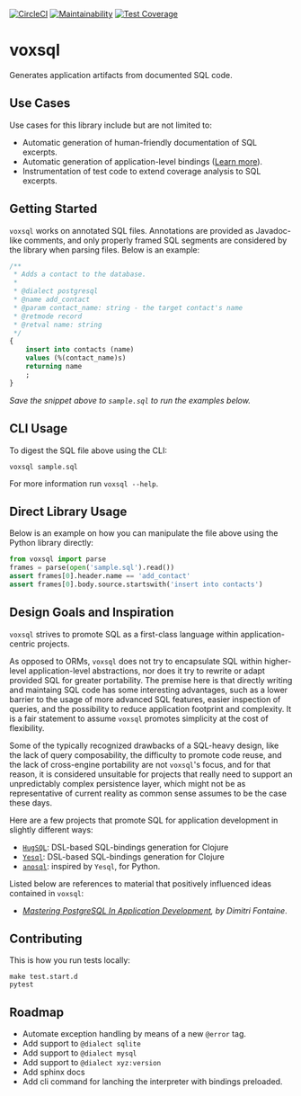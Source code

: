 [![CircleCI](https://circleci.com/gh/ccortezia/voxsql/tree/master.svg?style=svg)](https://circleci.com/gh/ccortezia/voxsql/tree/master) [![Maintainability](https://api.codeclimate.com/v1/badges/e923a96d98200af83af6/maintainability)](https://codeclimate.com/github/ccortezia/voxsql/maintainability) [![Test Coverage](https://api.codeclimate.com/v1/badges/e923a96d98200af83af6/test_coverage)](https://codeclimate.com/github/ccortezia/voxsql/test_coverage)

# voxsql

Generates application artifacts from documented SQL code.


## Use Cases

Use cases for this library include but are not limited to:
* Automatic generation of human-friendly documentation of SQL excerpts.
* Automatic generation of application-level bindings ([Learn more](docs/code-gen.md)).
* Instrumentation of test code to extend coverage analysis to SQL excerpts.

## Getting Started

`voxsql` works on annotated SQL files. Annotations are provided as Javadoc-like comments, and only properly framed SQL segments are considered by the library when parsing files. Below is an example:

```sql
/**
 * Adds a contact to the database.
 *
 * @dialect postgresql
 * @name add_contact
 * @param contact_name: string - the target contact's name
 * @retmode record
 * @retval name: string
 */
{
    insert into contacts (name)
    values (%(contact_name)s)
    returning name
    ;
}
```

_Save the snippet above to `sample.sql` to run the examples below._

## CLI Usage

To digest the SQL file above using the CLI:

```shell
voxsql sample.sql
```

For more information run `voxsql --help`.

## Direct Library Usage

Below is an example on how you can manipulate the file above using the Python library directly:

```python
from voxsql import parse
frames = parse(open('sample.sql').read())
assert frames[0].header.name == 'add_contact'
assert frames[0].body.source.startswith('insert into contacts')
```

## Design Goals and Inspiration

`voxsql` strives to promote SQL as a first-class language within application-centric projects.

As opposed to ORMs, `voxsql` does not try to encapsulate SQL within higher-level application-level abstractions, nor does it try to rewrite or adapt provided SQL for greater portability. The premise here is that directly writing and maintaing SQL code has some interesting advantages, such as a lower barrier to the usage of more advanced SQL features, easier inspection of queries, and the possibility to reduce application footprint and complexity. It is a fair statement to assume `voxsql` promotes simplicity at the cost of flexibility.

Some of the typically recognized drawbacks of a SQL-heavy design, like the lack of query composability, the difficulty to promote code reuse, and the lack of cross-engine portability are not `voxsql`'s focus, and for that reason, it is considered unsuitable for projects that really need to support an unpredictably complex persistence layer, which might not be as representative of current reality as common sense assumes to be the case these days.

Here are a few projects that promote SQL for application development in slightly different ways:
* [`HugSQL`](https://github.com/layerware/hugsql): DSL-based SQL-bindings generation for Clojure
* [`Yesql`](https://github.com/krisajenkins/yesql/): DSL-based SQL-bindings generation for Clojure
* [`anosql`](https://github.com/honza/anosql): inspired by `Yesql`, for Python.

Listed below are references to material that positively influenced ideas contained in `voxsql`:
* _[Mastering PostgreSQL In Application Development](https://masteringpostgresql.com/), by Dimitri Fontaine_.

## Contributing

This is how you run tests locally:

```shell
make test.start.d
pytest
```

## Roadmap

* Automate exception handling by means of a new `@error` tag.
* Add support to `@dialect sqlite`
* Add support to `@dialect mysql`
* Add support to `@dialect xyz:version`
* Add sphinx docs
* Add cli command for lanching the interpreter with bindings preloaded.
